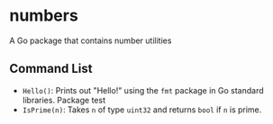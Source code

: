 # numbers
A Go package that contains number utilities

## Command List

* `Hello()`: Prints out "Hello!" using the `fmt` package in Go standard libraries. Package test
* `IsPrime(n)`: Takes `n` of type `uint32` and returns `bool` if `n` is prime.
